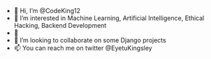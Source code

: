 - 👋 Hi, I’m @CodeKing12
- 👀 I’m interested in Machine Learning, Artificial Intelligence, Ethical Hacking, Backend Development
- 🌱 
- 💞️ I’m looking to collaborate on some Django projects
- 📫 You can reach me on twitter @EyetuKingsley

<!---
CodeKing12/CodeKing12 is a ✨ special ✨ repository because its `README.md` (this file) appears on your GitHub profile.
You can click the Preview link to take a look at your changes.
--->
